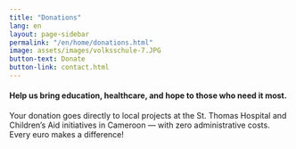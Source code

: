 ```yaml
---
title: "Donations"
lang: en
layout: page-sidebar
permalink: "/en/home/donations.html"
image: assets/images/volksschule-7.JPG
button-text: Donate
button-link: contact.html
---
```

#### Help us bring education, healthcare, and hope to those who need it most.

Your donation goes directly to local projects at the St. Thomas Hospital and Children’s Aid initiatives in Cameroon — with zero administrative costs. Every euro makes a difference!
